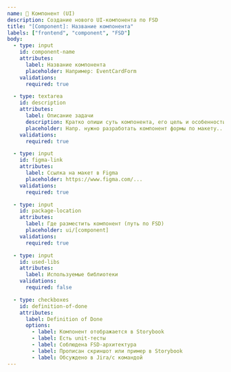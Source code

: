```yaml
---
name: 🧱 Компонент (UI)
description: Создание нового UI-компонента по FSD
title: "[Component]: Название компонента"
labels: ["frontend", "component", "FSD"]
body:
  - type: input
    id: component-name
    attributes:
      label: Название компонента
      placeholder: Например: EventCardForm
    validations:
      required: true

  - type: textarea
    id: description
    attributes:
      label: Описание задачи
      description: Кратко опиши суть компонента, его цель и особенности
      placeholder: Напр. нужно разработать компонент формы по макету...
    validations:
      required: true

  - type: input
    id: figma-link
    attributes:
      label: Ссылка на макет в Figma
      placeholder: https://www.figma.com/...
    validations:
      required: true

  - type: input
    id: package-location
    attributes:
      label: Где разместить компонент (путь по FSD)
      placeholder: ui/[component]
    validations:
      required: true

  - type: input
    id: used-libs
    attributes:
      label: Используемые библиотеки
    validations:
      required: false

  - type: checkboxes
    id: definition-of-done
    attributes:
      label: Definition of Done
      options:
        - label: Компонент отображается в Storybook
        - label: Есть unit-тесты
        - label: Соблюдена FSD-архитектура
        - label: Прописан скриншот или пример в Storybook
        - label: Обсуждено в Jira/с командой
---
```



